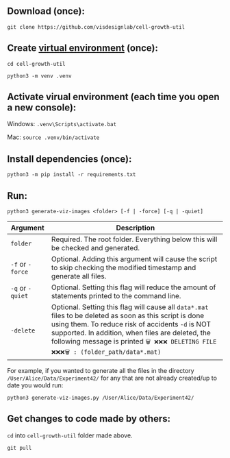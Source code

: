 ## Download (once):

`git clone https://github.com/visdesignlab/cell-growth-util`


## Create [virtual environment](https://docs.python.org/3/tutorial/venv.html) (once):

`cd cell-growth-util`

`python3 -m venv .venv`

## Activate virual environment (each time you open a new console):

Windows: `.venv\Scripts\activate.bat`

Mac: `source .venv/bin/activate`

## Install dependencies (once):

`python3 -m pip install -r requirements.txt`

## Run:

`python3 generate-viz-images <folder> [-f | -force] [-q | -quiet]`

| Argument        | Description           |
|---|---|
| `folder` | Required. The root folder. Everything below this will be checked and generated. |
| `-f` or `-force`      | Optional. Adding this argument will cause the script to skip checking the modified timestamp and generate all files.      | 
| `-q` or `-quiet` | Optional. Setting this flag will reduce the amount of statements printed to the command line.      |
| `-delete` | Optional. Setting this flag will cause all `data*.mat` files to be deleted as soon as this script is done using them. To reduce risk of accidents `-d` is NOT supported. In addition, when files are deleted, the following message is printed `🗑 ❌❌❌ DELETING FILE ❌❌❌🗑 : (folder_path/data*.mat)`      |

For example, if you wanted to generate all the files in the directory `/User/Alice/Data/Experiment42/` for any that are not already created/up to date you would run:

`python3 generate-viz-images.py /User/Alice/Data/Experiment42/`

## Get changes to code made by others:

`cd` into `cell-growth-util` folder made above.

`git pull`
